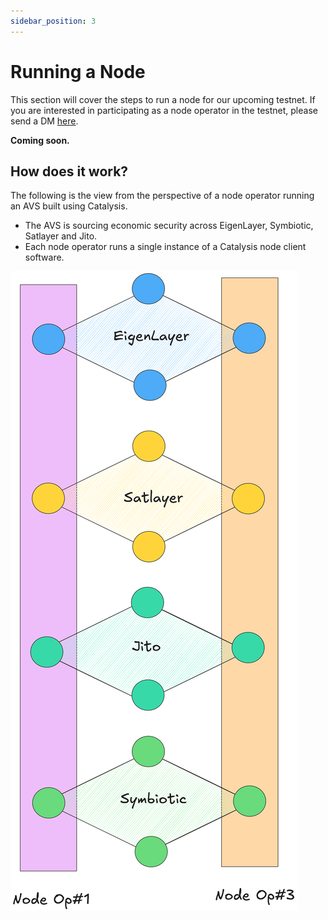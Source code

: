 ```yaml
---
sidebar_position: 3
---
```


# Running a Node

This section will cover the steps to run a node for our upcoming testnet. If you are interested in participating as a node operator in the testnet, please send a DM [here](https://x.com/xenowits).

**Coming soon.**

## How does it work?

The following is the view from the perspective of a node operator running an AVS built using Catalysis.

- The AVS is sourcing economic security across EigenLayer, Symbiotic, Satlayer and Jito.
- Each node operator runs a single instance of a Catalysis node client software.

<div style={{
  width: "400px",
  margin: "auto",
  maxWidth: "100%"
}}>

![Simplified Stack](./img/arch-no-101.png)

</div>